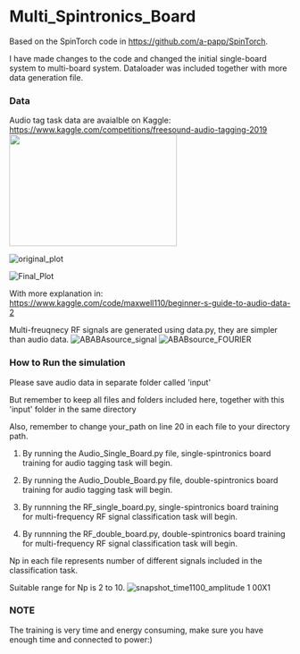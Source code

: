 # Multi_Spintronics_Board
Based on the SpinTorch code in https://github.com/a-papp/SpinTorch. 

I have made changes to the code and changed the initial single-board system to multi-board system. Dataloader was included together with more data generation file.

### Data
Audio tag task data are avaialble on Kaggle: https://www.kaggle.com/competitions/freesound-audio-tagging-2019
<img src="https://github.com/ZelingXiong/Multi_Spintronics_Board/assets/92733114/d69c90e2-ec17-4e1b-9246-f5b0cfcd0671" width="300" height="200">


![original_plot](https://github.com/ZelingXiong/Multi_Spintronics_Board/assets/92733114/d69c90e2-ec17-4e1b-9246-f5b0cfcd0671)

![Final_Plot](https://github.com/ZelingXiong/Multi_Spintronics_Board/assets/92733114/2a6fab37-d619-451d-bde3-73079d9c9c16)

With more explanation in: https://www.kaggle.com/code/maxwell110/beginner-s-guide-to-audio-data-2

Multi-freuqnecy RF signals are generated using data.py, they are simpler than audio data.
![ABABAsource_signal](https://github.com/ZelingXiong/Multi_Spintronics_Board/assets/92733114/2f2e4dc1-5b41-47eb-a458-e16e03d6c7bd)
![ABABsource_FOURIER](https://github.com/ZelingXiong/Multi_Spintronics_Board/assets/92733114/2ac446a0-1a94-45ae-9d1e-366e00d2cb5b)

### How to Run the simulation
Please save audio data in separate folder called 'input'

But remember to keep all files and folders included here, together with this 'input' folder in the same directory

Also, remember to change your_path on line 20 in each file to your directory path. 

1) By running the Audio_Single_Board.py file, single-spintronics board training for audio tagging task will begin.

2) By running the Audio_Double_Board.py file, double-spintronics board training for audio tagging task will begin.

3) By runnning the RF_single_board.py, single-spintronics board training for multi-frequency RF signal classification task will begin.

4) By runnning the RF_double_board.py, double-spintronics board training for multi-frequency RF signal classification task will begin.

Np in each file represents number of different signals included in the classification task.

Suitable range for Np is 2 to 10.
![snapshot_time1100_amplitude 1 00X1](https://github.com/ZelingXiong/Multi_Spintronics_Board/assets/92733114/df24cc1b-74cd-418d-b661-7abcc823d815)


### NOTE
The training is very time and energy consuming, make sure you have enough time and connected to power:)
